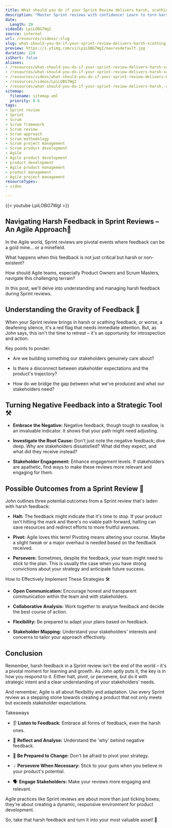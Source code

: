 ```yaml
---
title: What should you do if your Sprint Review delivers harsh, scathing feedback?
description: "Master Sprint reviews with confidence! Learn to turn harsh feedback into actionable insights and align with stakeholders for product success. \U0001F680"
date:
  Length: 20
videoId: LpiLOBG7WgI
source: internal
url: /resources/videos/:slug
slug: what-should-you-do-if-your-sprint-review-delivers-harsh-scathing-feedback
preview: https://i.ytimg.com/vi/LpiLOBG7WgI/maxresdefault.jpg
duration: 224
isShort: false
aliases:
- /resources/what-should-you-do-if-your-sprint-review-delivers-harsh-scathing-feedback-2
- /resources/what-should-you-do-if-your-sprint-review-delivers-harsh-scathing-feedback
- /resources/videos/what-should-you-do-if-your-sprint-review-delivers-harsh,-scathing-feedback
- /resources/videos/LpiLOBG7WgI
- /resources/what-should-you-do-if-your-sprint-review-delivers-harsh,-scathing-feedback
sitemap:
  filename: sitemap.xml
  priority: 0.6
tags:
- Sprint review
- Sprint
- Scrum
- Scrum framework
- Scrum review
- Scrum approach
- Scrum methodology
- Scrum project management
- Scrum product development
- Agile
- Agile product development
- product development
- Agile product management
- product management
- Agile project management
resourceTypes:
- video

---
```

{{< youtube LpiLOBG7WgI >}}

## Navigating Harsh Feedback in Sprint Reviews – An Agile Approach🚀 

In the Agile world, Sprint reviews are pivotal events where feedback can be a gold mine... or a minefield.  

What happens when this feedback is not just critical but harsh or non-existent?  

How should Agile teams, especially Product Owners and Scrum Masters, navigate this challenging terrain? 

In this post, we'll delve into understanding and managing harsh feedback during Sprint reviews.   

## Understanding the Gravity of Feedback 🤔 

When your Sprint review brings in harsh or scathing feedback, or worse, a deafening silence, it's a red flag that needs immediate attention. But, as John says, this isn't the time to retreat – it's an opportunity for introspection and action. 

Key points to ponder: 

- Are we building something our stakeholders genuinely care about? 

- Is there a disconnect between stakeholder expectations and the product's trajectory? 

- How do we bridge the gap between what we've produced and what our stakeholders need? 

## Turning Negative Feedback into a Strategic Tool ⚒️ 

- **Embrace the Negative:** Negative feedback, though tough to swallow, is an invaluable indicator. It shows that your path might need adjusting. 

- **Investigate the Root Cause:** Don't just note the negative feedback; dive deep. Why are stakeholders dissatisfied? What did they expect, and what did they receive instead? 

- **Stakeholder Engagement:** Enhance engagement levels. If stakeholders are apathetic, find ways to make these reviews more relevant and engaging for them. 

## Possible Outcomes from a Sprint Review 🔄 

John outlines three potential outcomes from a Sprint review that's laden with harsh feedback: 

- **Halt:** The feedback might indicate that it's time to stop. If your product isn't hitting the mark and there's no viable path forward, halting can save resources and redirect efforts to more fruitful avenues. 

- **Pivot:** Agile loves this term! Pivoting means altering your course. Maybe a slight tweak or a major overhaul is needed based on the feedback received. 

- **Persevere:** Sometimes, despite the feedback, your team might need to stick to the plan. This is usually the case when you have strong convictions about your strategy and anticipate future success. 

How to Effectively Implement These Strategies 🛠️ 

- **Open Communication:** Encourage honest and transparent communication within the team and with stakeholders. 

- **Collaborative Analysis:** Work together to analyse feedback and decide the best course of action. 

- **Flexibility:** Be prepared to adapt your plans based on feedback. 

- **Stakeholder Mapping:** Understand your stakeholders' interests and concerns to tailor your approach effectively. 

## Conclusion 

Remember, harsh feedback in a Sprint review isn't the end of the world – it's a pivotal moment for learning and growth. As John aptly puts it, the key is in how you respond to it. Either halt, pivot, or persevere, but do it with strategic intent and a clear understanding of your stakeholders' needs. 

And remember, Agile is all about flexibility and adaptation. Use every Sprint review as a stepping stone towards creating a product that not only meets but exceeds stakeholder expectations. 

Takeaways 

- 👂 **Listen to Feedback:** Embrace all forms of feedback, even the harsh ones. 

- 🤔 **Reflect and Analyse:** Understand the 'why' behind negative feedback. 

- 🔄 **Be Prepared to Change:** Don't be afraid to pivot your strategy. 

- 💡 **Persevere When Necessary:** Stick to your guns when you believe in your product's potential. 

- 🗣️ **Engage Stakeholders:** Make your reviews more engaging and relevant. 

Agile practices like Sprint reviews are about more than just ticking boxes; they're about creating a dynamic, responsive environment for product development.  

So, take that harsh feedback and turn it into your most valuable asset! 🚀
